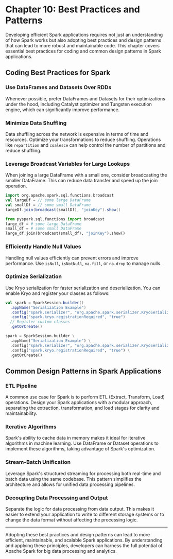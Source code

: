 # Chapter 10: Best Practices and Patterns

Developing efficient Spark applications requires not just an understanding of how Spark works but also adopting best practices and design patterns that can lead to more robust and maintainable code. This chapter covers essential best practices for coding and common design patterns in Spark applications.

## Coding Best Practices for Spark

### Use DataFrames and Datasets Over RDDs

Whenever possible, prefer DataFrames and Datasets for their optimizations under the hood, including Catalyst optimizer and Tungsten execution engine, which can significantly improve performance.

### Minimize Data Shuffling

Data shuffling across the network is expensive in terms of time and resources. Optimize your transformations to reduce shuffling. Operations like `repartition` and `coalesce` can help control the number of partitions and reduce shuffling.

### Leverage Broadcast Variables for Large Lookups

When joining a large DataFrame with a small one, consider broadcasting the smaller DataFrame. This can reduce data transfer and speed up the join operation.

```scala
import org.apache.spark.sql.functions.broadcast
val largeDf = // some large DataFrame
val smallDf = // some small DataFrame
largeDf.join(broadcast(smallDf), "joinKey").show()
```

```python
from pyspark.sql.functions import broadcast
large_df = # some large DataFrame
small_df = # some small DataFrame
large_df.join(broadcast(small_df), "joinKey").show()
```

### Efficiently Handle Null Values

Handling null values efficiently can prevent errors and improve performance. Use `isNull`, `isNotNull`, `na.fill`, or `na.drop` to manage nulls.

### Optimize Serialization

Use Kryo serialization for faster serialization and deserialization. You can enable Kryo and register your classes as follows:

```scala
val spark = SparkSession.builder()
  .appName("Serialization Example")
  .config("spark.serializer", "org.apache.spark.serializer.KryoSerializer")
  .config("spark.kryo.registrationRequired", "true")
  // Register custom classes
  .getOrCreate()
```

```python
spark = SparkSession.builder \
  .appName("Serialization Example") \
  .config("spark.serializer", "org.apache.spark.serializer.KryoSerializer") \
  .config("spark.kryo.registrationRequired", "true") \
  .getOrCreate()
```

## Common Design Patterns in Spark Applications

### ETL Pipeline

A common use case for Spark is to perform ETL (Extract, Transform, Load) operations. Design your Spark applications with a modular approach, separating the extraction, transformation, and load stages for clarity and maintainability.

### Iterative Algorithms

Spark's ability to cache data in memory makes it ideal for iterative algorithms in machine learning. Use DataFrame or Dataset operations to implement these algorithms, taking advantage of Spark's optimization.

### Stream-Batch Unification

Leverage Spark's structured streaming for processing both real-time and batch data using the same codebase. This pattern simplifies the architecture and allows for unified data processing pipelines.

### Decoupling Data Processing and Output

Separate the logic for data processing from data output. This makes it easier to extend your application to write to different storage systems or to change the data format without affecting the processing logic.

---

Adopting these best practices and design patterns can lead to more efficient, maintainable, and scalable Spark applications. By understanding and applying these principles, developers can harness the full potential of Apache Spark for big data processing and analytics.
